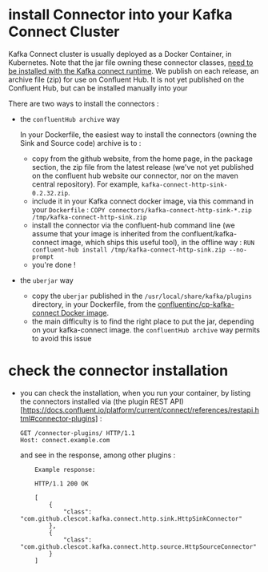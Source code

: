 # install Connector into your Kafka Connect Cluster

Kafka Connect cluster is usually deployed as a Docker Container, in Kubernetes.
Note that the jar file owning these connector classes,
[need to be installed with the Kafka connect runtime](https://docs.confluent.io/kafka-connectors/self-managed/install.html#install-connector-manually).
We publish on each release, an archive file (zip) for use on Confluent Hub. It is not yet published on the Confluent Hub, but can be installed manually into your

There are two ways to install the connectors :  
 - the `confluentHub archive` way

    In your Dockerfile, the easiest way to install the connectors (owning the Sink and Source code) archive is to :

   - copy from the github website, from the home page, in the package section, the zip file from the latest release 
   (we've not yet published on the confluent hub website our connector, nor on the maven central repository).
   For example, `kafka-connect-http-sink-0.2.32.zip`.
   - include it in your Kafka connect docker image, via this command in your `Dockerfile` : 
   `COPY connectors/kafka-connect-http-sink-*.zip /tmp/kafka-connect-http-sink.zip`
   - install the connector via the confluent-hub command line (we assume that your image is inherited from the confluent/kafka-connect image,
     which ships this useful tool), in the offline way : 
     `RUN confluent-hub install /tmp/kafka-connect-http-sink.zip --no-prompt`
   - you're done ! 

- the `uberjar` way
  - copy the `uberjar` published in the `/usr/local/share/kafka/plugins` directory, in your Dockerfile, from the [confluentinc/cp-kafka-connect Docker image](https://hub.docker.com/r/confluentinc/cp-kafka-connect).
  - the main difficulty is to find the right place to put the jar, depending on your kafka-connect image. the `confluentHub archive` way permits to avoid this issue

# check the connector installation

- you can check the installation, when you run your container, by listing the connectors installed via (the plugin REST API)[https://docs.confluent.io/platform/current/connect/references/restapi.html#connector-plugins] :
     ```
     GET /connector-plugins/ HTTP/1.1
     Host: connect.example.com
     ```

  and see in the response, among other plugins :

     ```
         Example response:
     
         HTTP/1.1 200 OK
     
         [
             {
                 "class": "com.github.clescot.kafka.connect.http.sink.HttpSinkConnector"
             },
             {
                 "class": "com.github.clescot.kafka.connect.http.source.HttpSourceConnector"
             }
         ]
     
         
     ```

